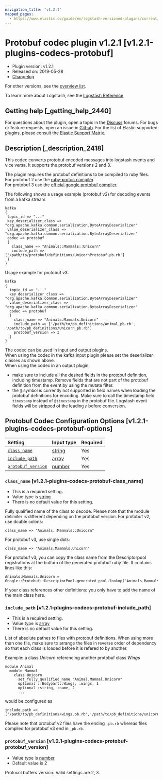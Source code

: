 ```yaml
---
navigation_title: "v1.2.1"
mapped_pages:
  - https://www.elastic.co/guide/en/logstash-versioned-plugins/current/v1.2.1-plugins-codecs-protobuf.html
---
```


# Protobuf codec plugin v1.2.1 [v1.2.1-plugins-codecs-protobuf]

* Plugin version: v1.2.1
* Released on: 2019-05-28
* [Changelog](https://github.com/logstash-plugins/logstash-codec-protobuf/blob/v1.2.1/CHANGELOG.md)

For other versions, see the [overview list](codec-protobuf-index.md).

To learn more about Logstash, see the [Logstash Reference](https://www.elastic.co/guide/en/logstash/current/index.html).

## Getting help [_getting_help_2440]

For questions about the plugin, open a topic in the [Discuss](http://discuss.elastic.co) forums. For bugs or feature requests, open an issue in [Github](https://github.com/logstash-plugins/logstash-codec-protobuf). For the list of Elastic supported plugins, please consult the [Elastic Support Matrix](https://www.elastic.co/support/matrix#matrix_logstash_plugins).

## Description [_description_2418]

This codec converts protobuf encoded messages into logstash events and vice versa. It supports the protobuf versions 2 and 3.

The plugin requires the protobuf definitions to be compiled to ruby files.\
For protobuf 2 use the [ruby-protoc compiler](https://github.com/codekitchen/ruby-protocol-buffers).\
For protobuf 3 use the [official google protobuf compiler](https://developers.google.com/protocol-buffers/docs/reference/ruby-generated).

The following shows a usage example (protobuf v2) for decoding events from a kafka stream:

```
kafka
{
 topic_id => "..."
 key_deserializer_class => "org.apache.kafka.common.serialization.ByteArrayDeserializer"
 value_deserializer_class => "org.apache.kafka.common.serialization.ByteArrayDeserializer"
 codec => protobuf
 {
   class_name => "Animals::Mammals::Unicorn"
   include_path => ['/path/to/protobuf/definitions/UnicornProtobuf.pb.rb']
 }
}
```

Usage example for protobuf v3:

```
kafka
{
  topic_id => "..."
  key_deserializer_class => "org.apache.kafka.common.serialization.ByteArrayDeserializer"
  value_deserializer_class => "org.apache.kafka.common.serialization.ByteArrayDeserializer"
  codec => protobuf
  {
    class_name => "Animals.Mammals.Unicorn"
    include_path => ['/path/to/pb_definitions/Animal_pb.rb', '/path/to/pb_definitions/Unicorn_pb.rb']
    protobuf_version => 3
  }
}
```

The codec can be used in input and output plugins.\
When using the codec in the kafka input plugin please set the deserializer classes as shown above.\
When using the codec in an output plugin:

* make sure to include all the desired fields in the protobuf definition, including timestamp. Remove fields that are not part of the protobuf definition from the event by using the mutate filter.
* the `@` symbol is currently not supported in field names when loading the protobuf definitions for encoding. Make sure to call the timestamp field `timestamp` instead of `@timestamp` in the protobuf file. Logstash event fields will be stripped of the leading `@` before conversion.

## Protobuf Codec Configuration Options [v1.2.1-plugins-codecs-protobuf-options]

| Setting | Input type | Required |
| :- | :- | :- |
| [`class_name`](v1-2-1-plugins-codecs-protobuf.md#v1.2.1-plugins-codecs-protobuf-class_name) | [string](/lsr/value-types.md#string) | Yes |
| [`include_path`](v1-2-1-plugins-codecs-protobuf.md#v1.2.1-plugins-codecs-protobuf-include_path) | [array](/lsr/value-types.md#array) | Yes |
| [`protobuf_version`](v1-2-1-plugins-codecs-protobuf.md#v1.2.1-plugins-codecs-protobuf-protobuf_version) | [number](/lsr/value-types.md#number) | Yes |

### `class_name` [v1.2.1-plugins-codecs-protobuf-class_name]

* This is a required setting.
* Value type is [string](/lsr/value-types.md#string)
* There is no default value for this setting.

Fully qualified name of the class to decode. Please note that the module delimiter is different depending on the protobuf version. For protobuf v2, use double colons:

```
class_name => "Animals::Mammals::Unicorn"
```

For protobuf v3, use single dots:

```
class_name => "Animals.Mammals.Unicorn"
```

For protobuf v3, you can copy the class name from the Descriptorpool registrations at the bottom of the generated protobuf ruby file. It contains lines like this:

```
Animals.Mammals.Unicorn = Google::Protobuf::DescriptorPool.generated_pool.lookup("Animals.Mammals.Unicorn").msgclass
```

If your class references other definitions: you only have to add the name of the main class here.

### `include_path` [v1.2.1-plugins-codecs-protobuf-include_path]

* This is a required setting.
* Value type is [array](/lsr/value-types.md#array)
* There is no default value for this setting.

List of absolute pathes to files with protobuf definitions. When using more than one file, make sure to arrange the files in reverse order of dependency so that each class is loaded before it is refered to by another.

Example: a class *Unicorn* referencing another protobuf class *Wings*

```
module Animal
  module Mammal
    class Unicorn
      set_fully_qualified_name "Animal.Mammal.Unicorn"
      optional ::Bodypart::Wings, :wings, 1
      optional :string, :name, 2
      ...
```

would be configured as

```
include_path => ['/path/to/pb_definitions/wings.pb.rb','/path/to/pb_definitions/unicorn.pb.rb']
```

Please note that protobuf v2 files have the ending `.pb.rb` whereas files compiled for protobuf v3 end in `_pb.rb`.

### `protobuf_version` [v1.2.1-plugins-codecs-protobuf-protobuf_version]

* Value type is [number](/lsr/value-types.md#number)
* Default value is 2

Protocol buffers version. Valid settings are 2, 3.

